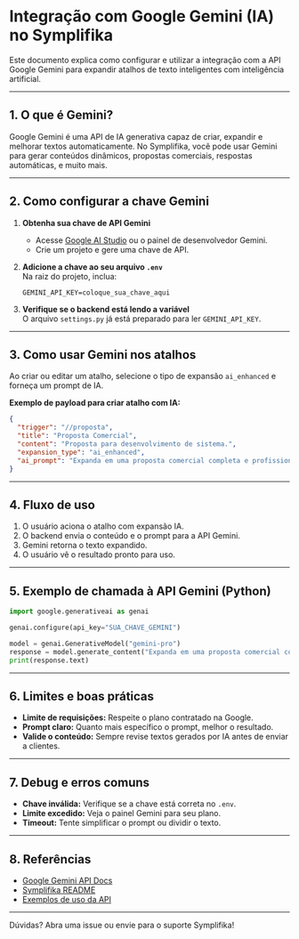 # Integração com Google Gemini (IA) no Symplifika

Este documento explica como configurar e utilizar a integração com a API Google Gemini para expandir atalhos de texto inteligentes com inteligência artificial.

---

## 1. O que é Gemini?

Google Gemini é uma API de IA generativa capaz de criar, expandir e melhorar textos automaticamente. No Symplifika, você pode usar Gemini para gerar conteúdos dinâmicos, propostas comerciais, respostas automáticas, e muito mais.

---

## 2. Como configurar a chave Gemini

1. **Obtenha sua chave de API Gemini**  
   - Acesse [Google AI Studio](https://aistudio.google.com/) ou o painel de desenvolvedor Gemini.
   - Crie um projeto e gere uma chave de API.

2. **Adicione a chave ao seu arquivo `.env`**  
   Na raiz do projeto, inclua:
   ```
   GEMINI_API_KEY=coloque_sua_chave_aqui
   ```

3. **Verifique se o backend está lendo a variável**  
   O arquivo `settings.py` já está preparado para ler `GEMINI_API_KEY`.

---

## 3. Como usar Gemini nos atalhos

Ao criar ou editar um atalho, selecione o tipo de expansão `ai_enhanced` e forneça um prompt de IA.

**Exemplo de payload para criar atalho com IA:**

```json
{
  "trigger": "//proposta",
  "title": "Proposta Comercial",
  "content": "Proposta para desenvolvimento de sistema.",
  "expansion_type": "ai_enhanced",
  "ai_prompt": "Expanda em uma proposta comercial completa e profissional"
}
```

---

## 4. Fluxo de uso

1. O usuário aciona o atalho com expansão IA.
2. O backend envia o conteúdo e o prompt para a API Gemini.
3. Gemini retorna o texto expandido.
4. O usuário vê o resultado pronto para uso.

---

## 5. Exemplo de chamada à API Gemini (Python)

```python
import google.generativeai as genai

genai.configure(api_key="SUA_CHAVE_GEMINI")

model = genai.GenerativeModel("gemini-pro")
response = model.generate_content("Expanda em uma proposta comercial completa e profissional")
print(response.text)
```

---

## 6. Limites e boas práticas

- **Limite de requisições:** Respeite o plano contratado na Google.
- **Prompt claro:** Quanto mais específico o prompt, melhor o resultado.
- **Valide o conteúdo:** Sempre revise textos gerados por IA antes de enviar a clientes.

---

## 7. Debug e erros comuns

- **Chave inválida:** Verifique se a chave está correta no `.env`.
- **Limite excedido:** Veja o painel Gemini para seu plano.
- **Timeout:** Tente simplificar o prompt ou dividir o texto.

---

## 8. Referências

- [Google Gemini API Docs](https://ai.google.dev/)
- [Symplifika README](../README.md)
- [Exemplos de uso da API](api.md)

---

Dúvidas? Abra uma issue ou envie para o suporte Symplifika!